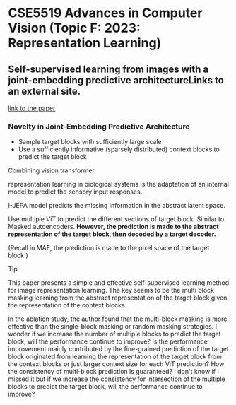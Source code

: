 # CSE5519 Advances in Computer Vision (Topic F: 2023: Representation Learning)

## Self-supervised learning from images with a joint-embedding predictive architectureLinks to an external site.

[link to the paper](https://openaccess.thecvf.com/content/CVPR2023/papers/Assran_Self-Supervised_Learning_From_Images_With_a_Joint-Embedding_Predictive_Architecture_CVPR_2023_paper.pdf)

### Novelty in Joint-Embedding Predictive Architecture

- Sample target blocks with sufficiently large scale
- Use a sufficiently informative (sparsely distributed) context blocks to predict the target block

Combining vision transformer

representation learning in biological systems is the adaptation of an internal model to predict the sensory input responses.

I-JEPA model predicts the missing information in the abstract latent space.

Use multiple ViT to predict the different sections of target block. Similar to Masked autoencoders. **However, the prediction is made to the abstract representation of the target block, then decoded by a target decoder.**

(Recall in MAE, the prediction is made to the pixel space of the target block.)

> [!TIP]
>
> This paper presents a simple and effective self-supervised learning method for image representation learning. The key seems to be the multi block masking learning from the abstract representation of the target block given the representation of the context blocks.
>
> In the ablation study, the author found that the multi-block masking is more effective than the single-block masking or random masking strategies. I wonder if we increase the number of multiple blocks to predict the target block, will the performance continue to improve? Is the performance improvement mainly contributed by the fine-grained prediction of the target block originated from learning the representation of the target block from the context blocks or just larger context size for each ViT prediction? How the consistency of multi-block prediction is guaranteed? I don't know if I missed it but if we increase the consistency for intersection of the multiple blocks to predict the target block, will the performance continue to improve?
